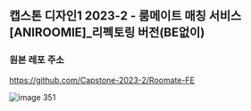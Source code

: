 ## 캡스톤 디자인1 2023-2 - 룸메이트 매칭 서비스[ANIROOMIE]\_리펙토링 버전(BE없이)

### 원본 레포 주소

https://github.com/Capstone-2023-2/Roomate-FE

![image 351](https://github.com/Capstone-2023-2/.github/assets/81398185/c785e12e-9e39-4021-a9d2-20d5d1020ea1)

